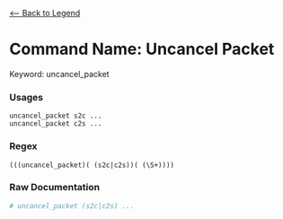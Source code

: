 [<-- Back to Legend](../legend.md)

# Command Name: Uncancel Packet
Keyword: uncancel_packet

### Usages
```
uncancel_packet s2c ...
uncancel_packet c2s ...
```

### Regex
```regexp
(((uncancel_packet)( (s2c|c2s))( (\S+))))
```

### Raw Documentation
```yml
# uncancel_packet (s2c|c2s) ...
```
